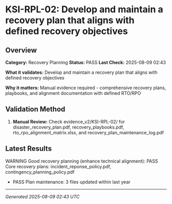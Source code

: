 # KSI-RPL-02: Develop and maintain a recovery plan that aligns with defined recovery objectives

## Overview

**Category:** Recovery Planning
**Status:** PASS
**Last Check:** 2025-08-09 02:43

**What it validates:** Develop and maintain a recovery plan that aligns with defined recovery objectives

**Why it matters:** Manual evidence required - comprehensive recovery plans, playbooks, and alignment documentation with defined RTO/RPO

## Validation Method

1. **Manual Review:** Check evidence_v2/KSI-RPL-02/ for disaster_recovery_plan.pdf, recovery_playbooks.pdf, rto_rpo_alignment_matrix.xlsx, and recovery_plan_maintenance_log.pdf

## Latest Results

WARNING Good recovery planning (enhance technical alignment): PASS Core recovery plans: incident_reponse_policy.pdf, contingency_planning_policy.pdf
- PASS Plan maintenance: 3 files updated within last year

---
*Generated 2025-08-09 02:43 UTC*